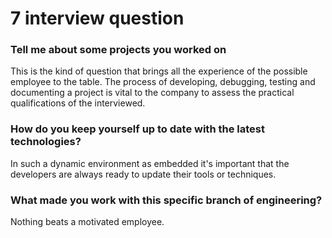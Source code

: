 # 7 interview question

### Tell me about some projects you worked on

   This is the kind of question that brings all the experience of the possible employee 
  to the table. The process of developing, debugging, testing and documenting a project
  is vital to the company to assess the practical qualifications of the interviewed.

### How do you keep yourself up to date with the latest technologies?

   In such a dynamic environment as embedded it's important that the developers are always
  ready to update their tools or techniques.

### What made you work with this specific branch of engineering?

   Nothing beats a motivated employee.